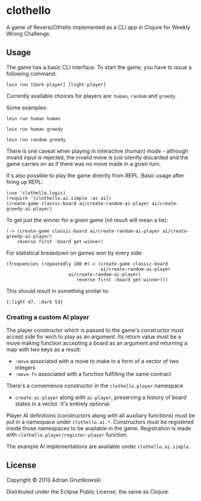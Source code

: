 # clothello

A game of Reversi/Othello implemented as a CLI app in Clojure for Weekly Wrong Challenge.

## Usage

The game has a basic CLI interface. To start the game, you have to issue a following command:

    lein run [dark-player] [light-player]

Currently available choices for players are: `human`, `random` and `greedy`.

Some examples:

    lein run human human

    lein run human greedy

    lein run random greedy

There is one caveat when playing in interactive (human) mode - although invalid input is rejected, 
the invalid move is just silently discarded and the game carries on as if there was no move made in 
a given turn.

It's also possible to play the game directly from REPL. Basic usage after firing up REPL:

    (use 'clothello.logic)
    (require '[clothello.ai.simple :as ai])
    (create-game classic-board ai/create-random-ai-player ai/create-greedy-ai-player)
    
To get just the winner for a given game (nil result will mean a tie):

    (-> (create-game classic-board ai/create-random-ai-player ai/create-greedy-ai-player)
        reverse first :board get-winner)

For statistical breakdown on games won by every side:

    (frequencies (repeatedly 100 #(-> (create-game classic-board 
    		 	     	      		   ai/create-random-ai-player 
						   ai/create-random-ai-player) 
    		 	     	      reverse first :board get-winner)))

This should result in something similar to:

    {:light 47, :dark 53}


### Creating a custom AI player

The player constructor which is passed to the game's constructor
must accept side for wich to play as an argument.
Its return value must be a move making function accepting a board as an
argument and returning a map with two keys as a result:
- `:move` associated with a move to make in a form of a vector of two 
  integers
- `:move-fn` associated with a function fulfilling the same contract

There's a convenience constructor in the `clothello.player` namespace 
- `create-ai-player` along with `ai-player`, preserving a history of 
board states in a vector. It's entirely optional.

Player AI definitions (constructors along with all auxiliary functions)
must be put in a namespace under `clothello.ai.*`. Constructors must be 
registered inside those namespaces to be available
in the game. Registration is made with `clothello.player/register-player` 
function.

The example AI implementations are available under `clothello.ai.simple`.

## License

Copyright © 2013 Adrian Gruntkowski

Distributed under the Eclipse Public License, the same as Clojure.

